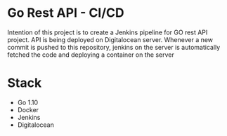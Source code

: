 # Go Rest API - CI/CD
Intention of this project is to create a Jenkins pipeline for GO rest API project. API is being deployed on Digitalocean server. 
Whenever a new commit is pushed to this repository, jenkins on the server is automatically fetched the code and deploying a container on the server

# Stack

- Go 1.10
- Docker
- Jenkins
- Digitalocean